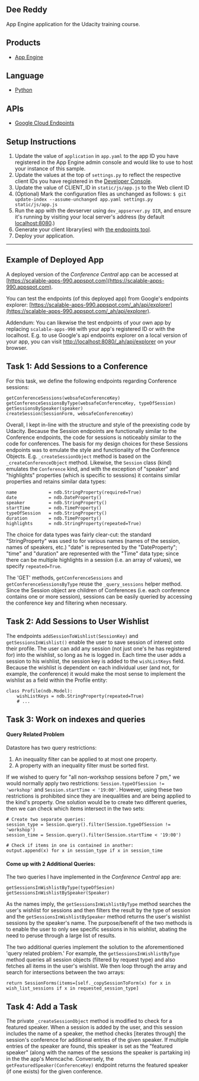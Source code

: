 ## Dee Reddy
App Engine application for the Udacity training course.

## Products
- [App Engine][1]

## Language
- [Python][2]

## APIs
- [Google Cloud Endpoints][3]

## Setup Instructions
1.  Update the value of `application` in `app.yaml` to the app ID you
    have registered in the App Engine admin console and would like to use to host
    your instance of this sample.
2.  Update the values at the top of `settings.py` to
    reflect the respective client IDs you have registered in the
    [Developer Console][4].
3.  Update the value of CLIENT_ID in `static/js/app.js` to the Web client ID
4.  (Optional) Mark the configuration files as unchanged as follows:
    `$ git update-index --assume-unchanged app.yaml settings.py static/js/app.js`
5.  Run the app with the devserver using `dev_appserver.py DIR`, and ensure it's running by visiting
    your local server's address (by default [localhost:8080][5].)
6.  Generate your client library(ies) with [the endpoints tool][6].
7.  Deploy your application.


[1]: https://developers.google.com/appengine
[2]: http://python.org
[3]: https://developers.google.com/appengine/docs/python/endpoints/
[4]: https://console.developers.google.com/
[5]: https://localhost:8080/
[6]: https://developers.google.com/appengine/docs/python/endpoints/endpoints_tool
___________________________________________________________


## Example of Deployed App
A deployed version of the *Conference Central* app can be accessed at [https://scalable-apps-990.appspot.com](https://scalable-apps-990.appspot.com). 

You can test the endpoints (of this deployed app) from Google's endpoints explorer: [https://scalable-apps-990.appspot.com/_ah/api/explorer](https://scalable-apps-990.appspot.com/_ah/api/explorer).

Addendum: You can likewise the test endpoints of your own app by replacing `scalable-apps-990` with your app's registered ID or with the localhost. E.g. to use Google's api endpoints explorer on a local version of your app, you can visit [http://localhost:8080/_ah/api/explorer](http://localhost:8080/_ah/api/explorer) on your browser.


## Task 1: Add Sessions to a Conference
For this task, we define the following endpoints regarding Conference sessions:

```
getConferenceSessions(websafeConferenceKey)
getConferenceSessionsByType(websafeConferenceKey, typeOfSession)
getSessionsBySpeaker(speaker)
createSession(SessionForm, websafeConferenceKey)
```

Overall, I kept in-line with the structure and style of the preexisting code by Udacity. Because the Session endpoints are functionally similar to the Conference endpoints, the code for sessions is noticeably similar to the code for conferences. The basis for my design choices for these Sessions endpoints was to emulate the style and functionality of the Conference Objects. E.g. `_createSessionObject` method is based on the `_createConferenceObject` method. Likewise, the `Session` class (kind) emulates the `Conference` kind, and with the exception of "speaker" and "highlights" properties (which is specific to sessions) it contains similar properties and retains similar data types:

```
name            = ndb.StringProperty(required=True)
date            = ndb.DateProperty()
speaker         = ndb.StringProperty()
startTime       = ndb.TimeProperty()
typeOfSession   = ndb.StringProperty()
duration        = ndb.TimeProperty()
highlights      = ndb.StringProperty(repeated=True)
```

The choice for data types was fairly clear-cut: the standard "StringProperty" was used to for various names (names of the session, names of speakers, etc.) "date" is represented by the "DateProperty"; "time" and "duration" are represented with the "Time" data type; since there can be multiple highlights in a session (i.e. an array of values), we specify `repeated=True`.

The 'GET' methods, `getConferenceSessions` and `getConferenceSessionsByType` reuse the `_query_sessions` helper method. Since the Session object are children of Conferences (i.e. each conference contains one or more session), sessions can be easily queried by accessing the conference key and filtering when necessary.


## Task 2: Add Sessions to User Wishlist
The endpoints `addSessionToWishlist(SessionKey)` and `getSessionsInWishlist()` enable the user to save session of interest onto their profile. The user can add any session (not just one's he has registered for) into the wishlist, so long as he is logged in. Each time the user adds a session to his wishlist, the session key is added to the `wishListKeys` field. Because the wishlist is dependent on each individual user (and not, for example, the conference) it would make the most sense to implement the wishlist as a field within the Profile entity:
```
class Profile(ndb.Model):
	wishListKeys = ndb.StringProperty(repeated=True)
	# ...
```


## Task 3: Work on indexes and queries
#### Query Related Problem
Datastore has two query restrictions:
1. An inequality filter can be applied to at most one property.
2. A property with an inequality filter must be sorted first.

If we wished to query for "all non-workshop sessions before 7 pm," we would normally apply two restrictions: `Session.typeOfSession != 'workshop'` and `Session.startTime < '19:00'`. However, using these two restrictions is prohibited since they are inequalities and are being applied to the kind's property.
One solution would be to create two different queries, then we can check which items intersect in the two sets:
```
# Create two separate queries:
session_type = Session.query().filter(Session.typeOfSession != 'workshop')
session_time = Session.query().filter(Session.startTime < '19:00')

# Check if items in one is contained in another:
output.append(x) for x in session_type if x in session_time
```

#### Come up with 2 Additional Queries:
The two queries I have implemented in the *Conference Central* app are:
```
getSessionsInWishlistByType(typeOfSesion)
getSessionsInWishlistBySpeaker(Speaker)
```
As the names imply, the `getSessionsInWishlistByType` method searches the user's wishlist for sessions and then filters the result by the type of session and the `getSessionsInWishlistBySpeaker` method returns the user's wishlist sessions by the speaker's name. The purpose/benefit of the two methods is to enable the user to only see specific sessions in his wishlist, abating the need to peruse through a large list of results.

The two additional queries implement the solution to the aforementioned 'query related problem.' For example,  the `getSessionsInWishlistByType` method 
queries all session objects (filtered by request type) and also fetches all items in the user's wishlist. We then loop through the array and search for intersections between the two arrays:
```
return SessionForms(items=[self._copySessionToForm(x) for x in wish_list_sessions if x in requested_session_type]
```


## Task 4: Add a Task

The private `_createSessionObject` method is modified to check for a featured speaker. When a session is added by the user, and this session includes the name of a speaker, the method checks [iterates through] the session's conference for additional entries of the given speaker. If multiple entries of the speaker are found, this speaker is set as the "featured speaker" (along with the names of the sessions the speaker is partaking in) in the the app's Memcache. Conversely, the `getFeaturedSpeaker(ConferenceKey)` endpoint returns the featured speaker (if one exists) for the given conference.